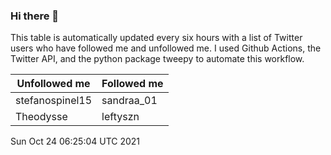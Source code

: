 ### Hi there 👋

This table is automatically updated every six hours with a list of Twitter users who have followed me and unfollowed me. I used Github Actions, the Twitter API, and the python package tweepy to automate this workflow.

| Unfollowed me |  Followed me |
| --- | --- |
|stefanospinel15|sandraa_01|
|Theodysse|leftyszn|
Sun Oct 24 06:25:04 UTC 2021
